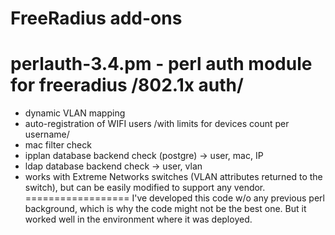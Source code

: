 FreeRadius add-ons
==================

perlauth-3.4.pm - perl auth module for freeradius /802.1x auth/
==================
* dynamic VLAN mapping
* auto-registration of WIFI users /with limits for devices count per username/
* mac filter check
* ipplan database backend check (postgre) -> user, mac, IP 
* ldap database backend check -> user, vlan
* works with Extreme Networks switches (VLAN attributes returned to the switch), but can be easily modified to support any vendor.
==================
I've developed this code w/o any previous perl background, which is why
the code might not be the best one.
But it worked well in the environment where it was deployed.
